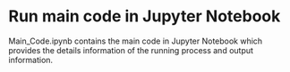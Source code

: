 # Run main code in Jupyter Notebook
Main_Code.ipynb contains the main code in Jupyter Notebook which provides the details information of the running process and output information.

